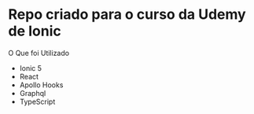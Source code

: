 # Repo criado para o curso da Udemy de Ionic

O Que foi Utilizado

-   Ionic 5
-   React
-   Apollo Hooks
-   Graphql
-   TypeScript
